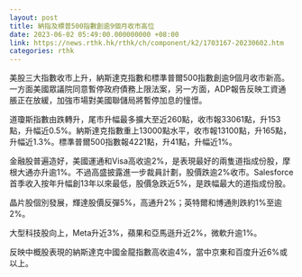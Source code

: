 ```yaml
---
layout: post
title: 納指及標普500指數創逾9個月收市高位
date: 2023-06-02 05:49:00.000000000 +08:00
link: https://news.rthk.hk/rthk/ch/component/k2/1703167-20230602.htm
categories: rthk
---
```


美股三大指數收市上升，納斯達克指數和標準普爾500指數創逾9個月收市新高。一方面美國眾議院同意暫停政府債務上限法案，另一方面，ADP報告反映工資通脹正在放緩，加強市場對美國聯儲局將暫停加息的憧憬。

道瓊斯指數由跌轉升，尾市升幅最多擴大至近260點，收市報33061點，升153點，升幅近0.5%。納斯達克指數重上13000點水平，收市報13100點，升165點，升幅近1.3%。標準普爾500指數報4221點，升41點，升幅近1%。

金融股普遍造好，美國運通和Visa高收逾2%，是表現最好的兩隻道指成份股，摩根大通亦升逾1%。不過高盛披露進一步裁員計劃，股價跌逾2%收市。Salesforce首季收入按年升幅創13年以來最低，股價急跌近5%，是跌幅最大的道指成份股。

晶片股個別發展，輝達股價反彈5%，高通升2%；英特爾和博通則跌約1%至逾2%。

大型科技股向上，Meta升近3%，蘋果和亞馬遜升近2%，微軟升逾1%。

反映中概股表現的納斯達克中國金龍指數高收逾4%，當中京東和百度升近6%或以上。
